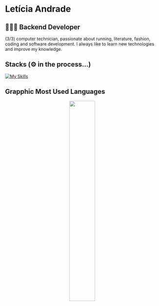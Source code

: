 # Letícia Andrade

## 👩🏻‍💻 Backend Developer
(3/3) computer technician, passionate about running, literature, fashion, coding and software development. I always like to learn new technologies and improve my knowledge.

## Stacks (⚙️ in the process...)
[![My Skills](https://skillicons.dev/icons?i=py,flask,fastapi,postman,postgres,mongodb,git)](https://skillicons.dev)

## Grapphic Most Used Languages
<p align="center">
  <img width="41%" src="https://github-readme-stats.vercel.app/api/top-langs/?username=leticiaandrade-ar&layout=compact&hide_border=true&title_color=00ff99&text_color=ffffff&bg_color=0d1117" />
</p>
